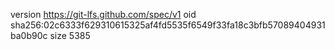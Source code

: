 version https://git-lfs.github.com/spec/v1
oid sha256:02c6333f629310615325af4fd5535f6549f33fa18c3bfb57089404931ba0b90c
size 5385
